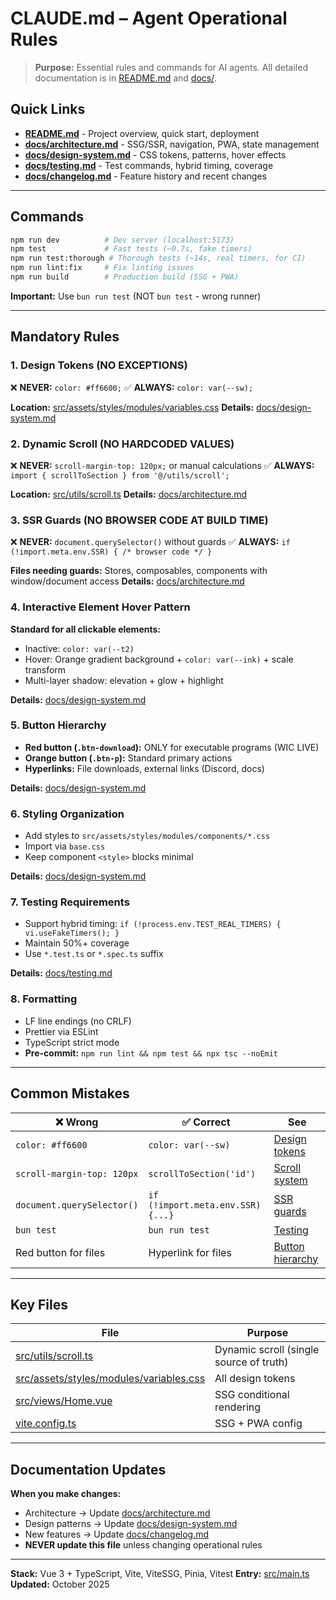 # CLAUDE.md – Agent Operational Rules

> **Purpose:** Essential rules and commands for AI agents. All detailed documentation is in [README.md](README.md) and [docs/](docs/).

## Quick Links

- **[README.md](README.md)** - Project overview, quick start, deployment
- **[docs/architecture.md](docs/architecture.md)** - SSG/SSR, navigation, PWA, state management
- **[docs/design-system.md](docs/design-system.md)** - CSS tokens, patterns, hover effects
- **[docs/testing.md](docs/testing.md)** - Test commands, hybrid timing, coverage
- **[docs/changelog.md](docs/changelog.md)** - Feature history and recent changes

---

## Commands

```bash
npm run dev          # Dev server (localhost:5173)
npm test             # Fast tests (~0.7s, fake timers)
npm run test:thorough # Thorough tests (~14s, real timers, for CI)
npm run lint:fix     # Fix linting issues
npm run build        # Production build (SSG + PWA)
```

**Important:** Use `bun run test` (NOT `bun test` - wrong runner)

---

## Mandatory Rules

### 1. Design Tokens (NO EXCEPTIONS)

❌ **NEVER:** `color: #ff6600;`
✅ **ALWAYS:** `color: var(--sw);`

**Location:** [src/assets/styles/modules/variables.css](src/assets/styles/modules/variables.css)
**Details:** [docs/design-system.md](docs/design-system.md#design-tokens)

### 2. Dynamic Scroll (NO HARDCODED VALUES)

❌ **NEVER:** `scroll-margin-top: 120px;` or manual calculations
✅ **ALWAYS:** `import { scrollToSection } from '@/utils/scroll';`

**Location:** [src/utils/scroll.ts](src/utils/scroll.ts)
**Details:** [docs/architecture.md](docs/architecture.md#navigation-system)

### 3. SSR Guards (NO BROWSER CODE AT BUILD TIME)

❌ **NEVER:** `document.querySelector()` without guards
✅ **ALWAYS:** `if (!import.meta.env.SSR) { /* browser code */ }`

**Files needing guards:** Stores, composables, components with window/document access
**Details:** [docs/architecture.md](docs/architecture.md#ssr-guards)

### 4. Interactive Element Hover Pattern

**Standard for all clickable elements:**
- Inactive: `color: var(--t2)`
- Hover: Orange gradient background + `color: var(--ink)` + scale transform
- Multi-layer shadow: elevation + glow + highlight

**Details:** [docs/design-system.md](docs/design-system.md#interactive-element-standards)

### 5. Button Hierarchy

- **Red button (`.btn-download`):** ONLY for executable programs (WIC LIVE)
- **Orange button (`.btn-p`):** Standard primary actions
- **Hyperlinks:** File downloads, external links (Discord, docs)

**Details:** [docs/design-system.md](docs/design-system.md#download-button-hierarchy)

### 6. Styling Organization

- Add styles to `src/assets/styles/modules/components/*.css`
- Import via `base.css`
- Keep component `<style>` blocks minimal

**Details:** [docs/design-system.md](docs/design-system.md#modular-css-architecture)

### 7. Testing Requirements

- Support hybrid timing: `if (!process.env.TEST_REAL_TIMERS) { vi.useFakeTimers(); }`
- Maintain 50%+ coverage
- Use `*.test.ts` or `*.spec.ts` suffix

**Details:** [docs/testing.md](docs/testing.md)

### 8. Formatting

- LF line endings (no CRLF)
- Prettier via ESLint
- TypeScript strict mode
- **Pre-commit:** `npm run lint && npm test && npx tsc --noEmit`

---

## Common Mistakes

| ❌ Wrong | ✅ Correct | See |
|----------|-----------|-----|
| `color: #ff6600` | `color: var(--sw)` | [Design tokens](docs/design-system.md#design-tokens) |
| `scroll-margin-top: 120px` | `scrollToSection('id')` | [Scroll system](docs/architecture.md#navigation-system) |
| `document.querySelector()` | `if (!import.meta.env.SSR) {...}` | [SSR guards](docs/architecture.md#ssr-guards) |
| `bun test` | `bun run test` | [Testing](docs/testing.md#package-manager-comparison) |
| Red button for files | Hyperlink for files | [Button hierarchy](docs/design-system.md#download-button-hierarchy) |

---

## Key Files

| File | Purpose |
|------|---------|
| [src/utils/scroll.ts](src/utils/scroll.ts) | Dynamic scroll (single source of truth) |
| [src/assets/styles/modules/variables.css](src/assets/styles/modules/variables.css) | All design tokens |
| [src/views/Home.vue](src/views/Home.vue) | SSG conditional rendering |
| [vite.config.ts](vite.config.ts) | SSG + PWA config |

---

## Documentation Updates

**When you make changes:**
- Architecture → Update [docs/architecture.md](docs/architecture.md)
- Design patterns → Update [docs/design-system.md](docs/design-system.md)
- New features → Update [docs/changelog.md](docs/changelog.md)
- **NEVER update this file** unless changing operational rules

---

**Stack:** Vue 3 + TypeScript, Vite, ViteSSG, Pinia, Vitest
**Entry:** [src/main.ts](src/main.ts)
**Updated:** October 2025
